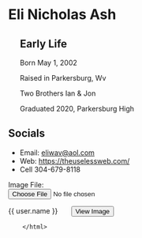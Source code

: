<html>
  <head>
    <link rel="stylesheet" href="./app.css"/>
    <head>
      <body>
        <div id="app">

<h1>Eli Nicholas Ash</h1>
<p>
  <ul>
    <il>
      <h2>
        Early Life
      </h2>
    </il>
    <p>
      Born May 1, 2002
    </p>
    <p>
      Raised in Parkersburg, Wv
    </p>
    <p>
      Two Brothers Ian & Jon
    </p>
    <p>
      Graduated 2020, Parkersburg High
    </p>
  </ul>
</p>

<p> </p>

<h2>Socials</h2>
<ul>
  <li>Email: <a href="eliwav@aol.com">eliwav@aol.com</a></li>
  <li>Web: <a href="https://theuselessweb.com/">https://theuselessweb.com/</a></li>
  <li>Cell 304-679-8118</li>
</ul>

<label>Image File:</label><br />
<input type="file" id="imageLoader" name="imageLoader" />
<canvas id="imageCanvas"></canvas>

<div *ngFor="let user of users">
    <span> {{ user.name }} </span> &nbsp;&nbsp;&nbsp;&nbsp;&nbsp;
<button ion-button type="button" (click)="openDocument(user.image)"> View Image </button>
    <br>
</div>






<script>
var imageLoader = document.getElementById('imageLoader');
    imageLoader.addEventListener('change', handleImage, false);
var canvas = document.getElementById('imageCanvas');
var ctx = canvas.getContext('2d');


function handleImage(e){
    var reader = new FileReader();
    reader.onload = function(event){
        var img = new Image();
        img.onload = function(){
            canvas.width = img.width: 250;
            canvas.height = img.height: 250;
            ctx.drawImage(img,0,0);
        }
        img.src = event.target.result;
    }
    reader.readAsDataURL(e.target.files[0]);     
}

 users = [
    {
      "name": "First User",
      "image": [
        "https://ionicframework.com/img/ionic-logo-blog.png", "https://ionicframework.com/img/ionic_logo.svg", "https://ionicframework.com/img/ionic-logo-blog.png"
      ]
    },
    {
      "name": "Second User",
      "image": [
        "https://ionicframework.com/img/ionic-logo-blog.png", "https://ionicframework.com/img/ionic_logo.svg", "https://ionicframework.com/img/ionic-logo-blog.png"
      ]
    },
    {
      "name": "Third User",
      "image": [
        "https://ionicframework.com/img/ionic-logo-blog.png", "https://ionicframework.com/img/ionic_logo.svg", "https://ionicframework.com/img/ionic-logo-blog.png"
      ]
    },
  ]

</script>
       
        </html>









